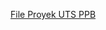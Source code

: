 [File Proyek UTS PPB](https://drive.google.com/drive/folders/1AhybKZ1tv4l3qFZfp61WONt5JGycGGmT?usp=sharing) 
